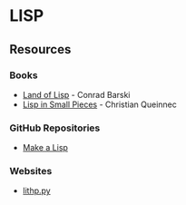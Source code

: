# LISP

## Resources

### Books

* [Land of Lisp](http://landoflisp.com/) - Conrad Barski
* [Lisp in Small Pieces](https://www.amazon.co.uk/Lisp-Small-Pieces-Christian-Queinnec/dp/0521545668) - Christian Queinnec

### GitHub Repositories

* [Make a Lisp](https://github.com/kanaka/mal)

### Websites

* [lithp.py](https://fogus.me/fun/lithp/)

